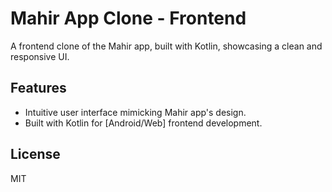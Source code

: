 # Mahir App Clone - Frontend

A frontend clone of the Mahir app, built with Kotlin, showcasing a clean and responsive UI.

## Features
- Intuitive user interface mimicking Mahir app's design.
- Built with Kotlin for [Android/Web] frontend development.

## License
MIT
